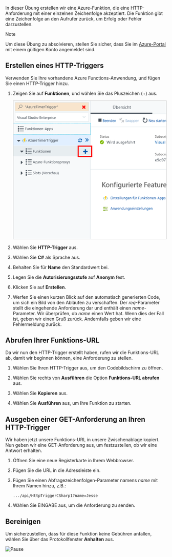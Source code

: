 In dieser Übung erstellen wir eine Azure-Funktion, die eine HTTP-Anforderung mit einer einzelnen Zeichenfolge akzeptiert. Die Funktion gibt eine Zeichenfolge an den Aufrufer zurück, um Erfolg oder Fehler darzustellen.

> [!NOTE]
> Um diese Übung zu absolvieren, stellen Sie sicher, dass Sie im [Azure-Portal](https://portal.azure.com/) mit einem gültigen Konto angemeldet sind.

## <a name="create-an-http-trigger"></a>Erstellen eines HTTP-Triggers

Verwenden Sie Ihre vorhandene Azure Functions-Anwendung, und fügen Sie einen HTTP-Trigger hinzu.

1. Zeigen Sie auf **Funktionen**, und wählen Sie das Pluszeichen (+) aus.

    ![Zeigen auf „Funktionen“ und Auswählen des Pluszeichens](../media/4-hover-function.png)

1. Wählen Sie **HTTP-Trigger** aus.

1. Wählen Sie **C#** als Sprache aus. 

1. Behalten Sie für **Name** den Standardwert bei.

1. Legen Sie die **Autorisierungsstufe** auf **Anonym** fest.

1. Klicken Sie auf **Erstellen**.

1. Werfen Sie einen kurzen Blick auf den automatisch generierten Code, um sich ein Bild von den Abläufen zu verschaffen. Der *req*-Parameter stellt die eingehende Anforderung dar und enthält einen *name*-Parameter. Wir überprüfen, ob *name* einen Wert hat. Wenn dies der Fall ist, geben wir einen Gruß zurück. Andernfalls geben wir eine Fehlermeldung zurück.

## <a name="get-your-function-url"></a>Abrufen Ihrer Funktions-URL

Da wir nun den HTTP-Trigger erstellt haben, rufen wir die Funktions-URL ab, damit wir beginnen können, eine Anforderung zu stellen.

1. Wählen Sie Ihren HTTP-Trigger aus, um den Codebildschirm zu öffnen.

1. Wählen Sie rechts von **Ausführen** die Option **Funktions-URL abrufen** aus.

1. Wählen Sie **Kopieren** aus.

1. Wählen Sie **Ausführen** aus, um Ihre Funktion zu starten.

## <a name="issue-a-get-request-to-your-http-trigger"></a>Ausgeben einer GET-Anforderung an Ihren HTTP-Trigger

Wir haben jetzt unsere Funktions-URL in unsere Zwischenablage kopiert. Nun geben wir eine GET-Anforderung aus, um festzustellen, ob wir eine Antwort erhalten.

1. Öffnen Sie eine neue Registerkarte in Ihrem Webbrowser.

1. Fügen Sie die URL in die Adressleiste ein.

1. Fügen Sie einen Abfragezeichenfolgen-Parameter namens *name* mit Ihrem Namen hinzu, z.B.:

    ```
    .../api/HttpTriggerCSharp1?name=Jesse
    ```

1. Wählen Sie EINGABE aus, um die Anforderung zu senden.

## <a name="clean-up"></a>Bereinigen

Um sicherzustellen, dass für diese Funktion keine Gebühren anfallen, wählen Sie über das Protokollfenster **Anhalten** aus.

![Pause](../media/4-pause-timer.png)


